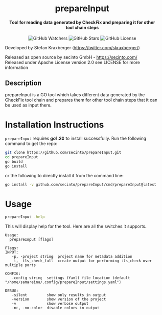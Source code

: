 <h1 align="center">prepareInput</h1>
<h4 align="center">Tool for reading data generated by CheckFix and preparing it for other tool chain steps</h4>
<p align="center">
  
  <img src="https://img.shields.io/github/watchers/secinto/prepareInput?label=Watchers&style=for-the-badge" alt="GitHub Watchers">
  <img src="https://img.shields.io/github/stars/secinto/prepareInput?style=for-the-badge" alt="GitHub Stars">
  <img src="https://img.shields.io/github/license/secinto/prepareInput?style=for-the-badge" alt="GitHub License">
</p>

Developed by Stefan Kraxberger (https://twitter.com/skraxberger/)  

Released as open source by secinto GmbH - https://secinto.com/  
Released under Apache License version 2.0 see LICENSE for more information

Description
----
prepareInput is a GO tool which takes different data generated by the CheckFix tool chain and prepares them
for other tool chain steps that it can be used as input there.

# Installation Instructions

`prepareInput` requires **go1.20** to install successfully. Run the following command to get the repo:

```sh
git clone https://github.com/secinto/prepareInput.git
cd prepareInput
go build
go install
```

or the following to directly install it from the command line:

```sh
go install -v github.com/secinto/prepareInput/cmd/prepareInput@latest
```

# Usage

```sh
prepareInput -help
```

This will display help for the tool. Here are all the switches it supports.


```console
Usage:
  prepareInput [flags]

Flags:
INPUT:
   -p, -project string  project name for metadata addition
   -t, -tls_check_full  create output for performing tls_check over multiple ports

CONFIG:
   -config string  settings (Yaml) file location (default "/home/samareina/.config/prepareInput/settings.yaml")

DEBUG:
   -silent         show only results in output
   -version        show version of the project
   -v              show verbose output
   -nc, -no-color  disable colors in output


